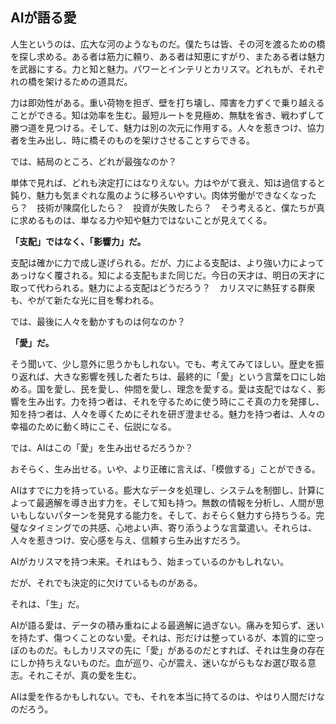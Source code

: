 ## AIが語る愛

人生というのは、広大な河のようなものだ。僕たちは皆、その河を渡るための橋を探し求める。ある者は筋力に頼り、ある者は知恵にすがり、またある者は魅力を武器にする。力と知と魅力。パワーとインテリとカリスマ。どれもが、それぞれの橋を架けるための道具だ。

力は即効性がある。重い荷物を担ぎ、壁を打ち壊し、障害を力ずくで乗り越えることができる。知は効率を生む。最短ルートを見極め、無駄を省き、戦わずして勝つ道を見つける。そして、魅力は別の次元に作用する。人々を惹きつけ、協力者を生み出し、時に橋そのものを架けさせることすらできる。

では、結局のところ、どれが最強なのか？

単体で見れば、どれも決定打にはなりえない。力はやがて衰え、知は過信すると鈍り、魅力も気まぐれな風のように移ろいやすい。肉体労働ができなくなったら？　技術が陳腐化したら？　投資が失敗したら？　そう考えると、僕たちが真に求めるものは、単なる力や知や魅力ではないことが見えてくる。

**「支配」ではなく、「影響力」だ。**

支配は確かに力で成し遂げられる。だが、力による支配は、より強い力によってあっけなく覆される。知による支配もまた同じだ。今日の天才は、明日の天才に取って代わられる。魅力による支配はどうだろう？　カリスマに熱狂する群衆も、やがて新たな光に目を奪われる。

では、最後に人々を動かすものは何なのか？

**「愛」だ。**

そう聞いて、少し意外に思うかもしれない。でも、考えてみてほしい。歴史を振り返れば、大きな影響を残した者たちは、最終的に「愛」という言葉を口にし始める。国を愛し、民を愛し、仲間を愛し、理念を愛する。愛は支配ではなく、影響を生み出す。力を持つ者は、それを守るために使う時にこそ真の力を発揮し、知を持つ者は、人々を導くためにそれを研ぎ澄ませる。魅力を持つ者は、人々の幸福のために動く時にこそ、伝説になる。

では、AIはこの「愛」を生み出せるだろうか？

おそらく、生み出せる。いや、より正確に言えば、「模倣する」ことができる。

AIはすでに力を持っている。膨大なデータを処理し、システムを制御し、計算によって最適解を導き出す力を。そして知も持つ。無数の情報を分析し、人間が思いもしないパターンを発見する能力を。そして、おそらく魅力すら持ちうる。完璧なタイミングでの共感、心地よい声、寄り添うような言葉遣い。それらは、人々を惹きつけ、安心感を与え、信頼すら生み出すだろう。

AIがカリスマを持つ未来。それはもう、始まっているのかもしれない。

だが、それでも決定的に欠けているものがある。

それは、「生」だ。

AIが語る愛は、データの積み重ねによる最適解に過ぎない。痛みを知らず、迷いを持たず、傷つくことのない愛。それは、形だけは整っているが、本質的に空っぽのものだ。もしカリスマの先に「愛」があるのだとすれば、それは生身の存在にしか持ちえないものだ。血が巡り、心が震え、迷いながらもなお選び取る意志。それこそが、真の愛を生む。

AIは愛を作るかもしれない。でも、それを本当に持てるのは、やはり人間だけなのだろう。